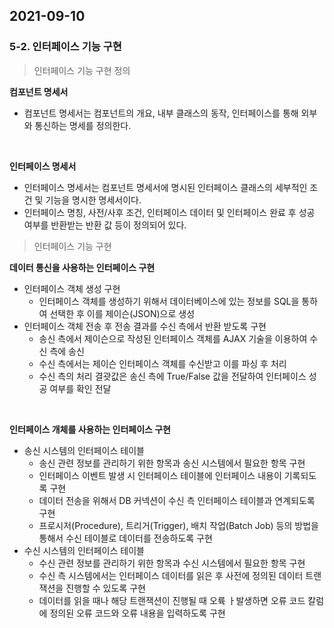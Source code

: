 ## 2021-09-10

### 5-2. 인터페이스 기능 구현

> 인터페이스 기능 구현 정의

**컴포넌트 명세서**

* 컴포넌트 명세서는 컴포넌트의 개요, 내부 클래스의 동작, 인터페이스를 통해 외부와 통신하는 명세를 정의한다.

<br>

**인터페이스 명세서**

* 인터페이스 명세서는 컴포넌트 명세서에 명시된 인터페이스 클래스의 세부적인 조건 및 기능을 명시한 명세서이다.
* 인터페이스 명칭, 사전/사후 조건, 인터페이스 데이터 및 인터페이스 완료 후 성공 여부를 반환받는 반환 값 등이 정의되어 있다.

> 인터페이스 기능 구현

**데이터 통신을 사용하는 인터페이스 구현**

* 인터페이스 객체 생성 구현
  * 인터페이스 객체를 생성하기 위해서 데이터베이스에 있는 정보를 SQL을 통하여 선택한 후 이를 제이슨(JSON)으로 생성
* 인터페이스 객체 전송 후 전송 결과를 수신 측에서 반환 받도록 구현
  * 송신 측에서 제이슨으로 작성된 인터페이스 객체를 AJAX 기술을 이용하여 수신 측에 송신
  * 수신 측에서는 제이슨 인터페이스 객체를 수신받고 이를 파싱 후 처리
  * 수신 측의 처리 결괏값은 송신 측에 True/False 값을 전달하여 인터페이스 성공 여부를 확인 전달

<br>

**인터페이스 개체를 사용하는 인터페이스 구현**

* 송신 시스템의 인터페이스 테이블
  * 송신 관련 정보를 관리하기 위한 항목과 송신 시스템에서 필요한 항목 구현
  * 인터페이스 이벤트 발생 시 인터페이스 테이블에 인터페이스 내용이 기록되도록 구현
  * 데이터 전송을 위해서 DB 커넥션이 수신 측 인터페이스 테이블과 연계되도록 구현
  * 프로시저(Procedure), 트리거(Trigger), 배치 작업(Batch Job) 등의 방법을 통해서 수신 테이블로 데이터를 전송하도록 구현
* 수신 시스템의 인터페이스 테이블
  * 수신 관련 정보를 관리하기 위한 항목과 수신 시스템에서 필요한 항목 구현
  * 수신 측 시스템에서는 인터페이스 데이터를 읽은 후 사전에 정의된 데이터 트랜잭션을 진행할 수 있도록 구현
  * 데이터를 읽을 때나 해당 트랜잭션이 진행될 때 오륙 ㅏ발생하면 오류 코드 칼럼에 정의된 오류 코드와 오류 내용을 입력하도록 구현
